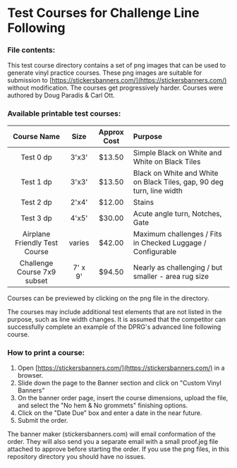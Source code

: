 # Test Courses for Challenge Line Following 

### File contents:
This test course directory contains a set of png images that can be used to generate vinyl practice courses. These png images are suitable for submission to [https://stickersbanners.com/](https://stickersbanners.com/) without modification. The courses get progressively harder. Courses were authored by Doug Paradis & Carl Ott.

### Available printable test courses:
|Course Name  | Size |Approx Cost| Purpose|
| :-------------: | :-------------: | :-------------: | :------------- |
| Test 0 dp  | 3'x3'  | $13.50  | Simple Black on White and White on Black Tiles |
| Test 1 dp  | 3'x3'  | $13.50  | Black on White and White on Black Tiles, gap, 90 deg turn, line width |
| Test 2 dp  | 2'x4'  | $12.00  | Stains |
| Test 3 dp  | 4'x5'  | $30.00  | Acute angle turn, Notches, Gate |
| Airplane Friendly Test Course  | varies | $42.00  | Maximum challenges / Fits in Checked Luggage / Configurable |
| Challenge Course 7x9 subset  | 7' x 9'  | $94.50  | Nearly as challenging / but smaller - area rug size |

Courses can be previewed by clicking on the png file in the directory.

The courses may include additional test elements that are not listed in the purpose, such as line width changes. It is assumed that the competitor can successfully complete an example of the DPRG's advanced line following course.

### How to print a course:
1. Open [https://stickersbanners.com/](https://stickersbanners.com/) in a browser. 
2. Slide down the page to the Banner section and click on "Custom Vinyl Banners"
3. On the banner order page, insert the course dimensions, upload the file, and select the "No hem  & No grommets" finishing options.
4. Click on the "Date Due" box and enter a date in the near future.
5. Submit the order.

The banner maker (stickersbanners.com) will email conformation of the order. They will also send you a separate email with a small proof.jeg file attached to approve before starting the order. If you use the png files, in this repository directory you should have no issues. 
